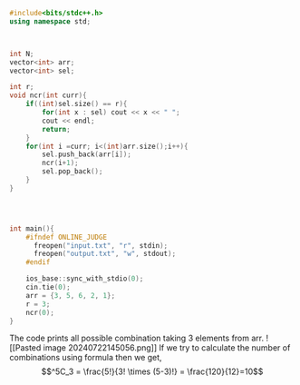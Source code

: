 ```cpp
#include<bits/stdc++.h> 
using namespace std;



int N;
vector<int> arr;
vector<int> sel;

int r;
void ncr(int curr){
    if((int)sel.size() == r){
        for(int x : sel) cout << x << " ";
        cout << endl;
        return;
    }
    for(int i =curr; i<(int)arr.size();i++){
        sel.push_back(arr[i]);
        ncr(i+1);
        sel.pop_back();
    }
}




int main(){
    #ifndef ONLINE_JUDGE
      freopen("input.txt", "r", stdin);
      freopen("output.txt", "w", stdout);
    #endif

    ios_base::sync_with_stdio(0);
    cin.tie(0);
    arr = {3, 5, 6, 2, 1};
    r = 3;
    ncr(0);
}


```

The code prints all possible combination taking 3 elements from arr. 
![[Pasted image 20240722145056.png]]
If we try to calculate the number of combinations using formula then we get, 
$$^5C_3 = \frac{5!}{3! \times (5-3)!} = \frac{120}{12}=10$$
